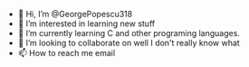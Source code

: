 - 👋 Hi, I’m @GeorgePopescu318
- 👀 I’m interested in learning new stuff
- 🌱 I’m currently learning C and other programing languages.
- 💞️ I’m looking to collaborate on well I don't really know what 
- 📫 How to reach me email

<!---
GeorgePopescu318/GeorgePopescu318 is a ✨ special ✨ repository because its `README.md` (this file) appears on your GitHub profile.
You can click the Preview link to take a look at your changes.
--->

